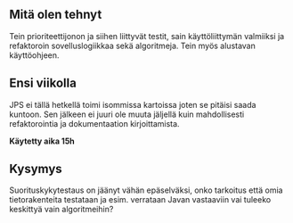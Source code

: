 ## Mitä olen tehnyt

Tein prioriteettijonon ja siihen liittyvät testit, sain käyttöliittymän valmiiksi ja refaktoroin sovelluslogiikkaa sekä algoritmeja. Tein myös alustavan käyttöohjeen.

## Ensi viikolla

JPS ei tällä hetkellä toimi isommissa kartoissa joten se pitäisi saada kuntoon. Sen jälkeen ei juuri ole muuta jäljellä kuin mahdollisesti refaktorointia ja dokumentaation kirjoittamista.

<b>Käytetty aika 15h</b>

## Kysymys

Suorituskykytestaus on jäänyt vähän epäselväksi, onko tarkoitus että omia tietorakenteita testataan ja esim. verrataan Javan vastaaviin vai tuleeko keskittyä vain algoritmeihin?
